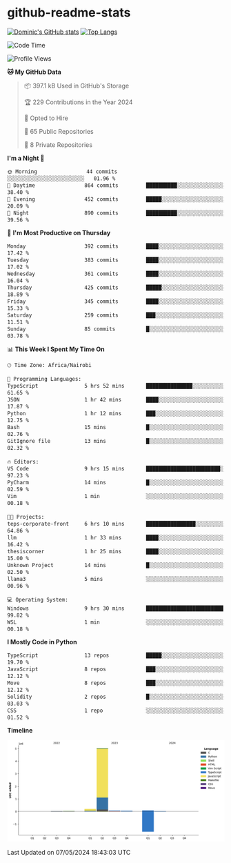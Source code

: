# github-readme-stats
[![Dominic's GitHub stats](https://github-readme-stats.vercel.app/api?username=Domengo&show_icons=true)](https://github.com/anuraghazra/github-readme-stats)
[![Top Langs](https://github-readme-stats.vercel.app/api/top-langs/?username=Domengo&show_icons=true)](https://github.com/Domengo/github-readme-stats)

<!--START_SECTION:waka-->
![Code Time](http://img.shields.io/badge/Code%20Time-640%20hrs%2020%20mins-blue)

![Profile Views](http://img.shields.io/badge/Profile%20Views-0-blue)

**🐱 My GitHub Data** 

> 📦 397.1 kB Used in GitHub's Storage 
 > 
> 🏆 229 Contributions in the Year 2024
 > 
> 💼 Opted to Hire
 > 
> 📜 65 Public Repositories 
 > 
> 🔑 8 Private Repositories 
 > 
**I'm a Night 🦉** 

```text
🌞 Morning                44 commits          ░░░░░░░░░░░░░░░░░░░░░░░░░   01.96 % 
🌆 Daytime                864 commits         ██████████░░░░░░░░░░░░░░░   38.40 % 
🌃 Evening                452 commits         █████░░░░░░░░░░░░░░░░░░░░   20.09 % 
🌙 Night                  890 commits         ██████████░░░░░░░░░░░░░░░   39.56 % 
```
📅 **I'm Most Productive on Thursday** 

```text
Monday                   392 commits         ████░░░░░░░░░░░░░░░░░░░░░   17.42 % 
Tuesday                  383 commits         ████░░░░░░░░░░░░░░░░░░░░░   17.02 % 
Wednesday                361 commits         ████░░░░░░░░░░░░░░░░░░░░░   16.04 % 
Thursday                 425 commits         █████░░░░░░░░░░░░░░░░░░░░   18.89 % 
Friday                   345 commits         ████░░░░░░░░░░░░░░░░░░░░░   15.33 % 
Saturday                 259 commits         ███░░░░░░░░░░░░░░░░░░░░░░   11.51 % 
Sunday                   85 commits          █░░░░░░░░░░░░░░░░░░░░░░░░   03.78 % 
```


📊 **This Week I Spent My Time On** 

```text
🕑︎ Time Zone: Africa/Nairobi

💬 Programming Languages: 
TypeScript               5 hrs 52 mins       ███████████████░░░░░░░░░░   61.65 % 
JSON                     1 hr 42 mins        ████░░░░░░░░░░░░░░░░░░░░░   17.87 % 
Python                   1 hr 12 mins        ███░░░░░░░░░░░░░░░░░░░░░░   12.75 % 
Bash                     15 mins             █░░░░░░░░░░░░░░░░░░░░░░░░   02.76 % 
GitIgnore file           13 mins             █░░░░░░░░░░░░░░░░░░░░░░░░   02.32 % 

🔥 Editors: 
VS Code                  9 hrs 15 mins       ████████████████████████░   97.23 % 
PyCharm                  14 mins             █░░░░░░░░░░░░░░░░░░░░░░░░   02.59 % 
Vim                      1 min               ░░░░░░░░░░░░░░░░░░░░░░░░░   00.18 % 

🐱‍💻 Projects: 
teps-corporate-front     6 hrs 10 mins       ████████████████░░░░░░░░░   64.86 % 
llm                      1 hr 33 mins        ████░░░░░░░░░░░░░░░░░░░░░   16.42 % 
thesiscorner             1 hr 25 mins        ████░░░░░░░░░░░░░░░░░░░░░   15.00 % 
Unknown Project          14 mins             █░░░░░░░░░░░░░░░░░░░░░░░░   02.50 % 
llama3                   5 mins              ░░░░░░░░░░░░░░░░░░░░░░░░░   00.96 % 

💻 Operating System: 
Windows                  9 hrs 30 mins       █████████████████████████   99.82 % 
WSL                      1 min               ░░░░░░░░░░░░░░░░░░░░░░░░░   00.18 % 
```

**I Mostly Code in Python** 

```text
TypeScript               13 repos            █████░░░░░░░░░░░░░░░░░░░░   19.70 % 
JavaScript               8 repos             ███░░░░░░░░░░░░░░░░░░░░░░   12.12 % 
Move                     8 repos             ███░░░░░░░░░░░░░░░░░░░░░░   12.12 % 
Solidity                 2 repos             █░░░░░░░░░░░░░░░░░░░░░░░░   03.03 % 
CSS                      1 repo              ░░░░░░░░░░░░░░░░░░░░░░░░░   01.52 % 
```



**Timeline**

![Lines of Code chart](https://raw.githubusercontent.com/Domengo/Domengo/main/assets/bar_graph.png)


 Last Updated on 07/05/2024 18:43:03 UTC
<!--END_SECTION:waka-->


